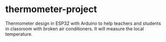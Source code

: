 # thermometer-project
Thermometer design in ESP32 with Arduino to help teachers and students in classroom with broken air conditioners. It will measure the local temperature.
